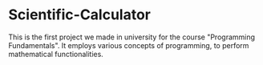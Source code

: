 # Scientific-Calculator
This is the first project we made in university for the course "Programming Fundamentals". It employs various concepts of programming, to perform mathematical functionalities.
